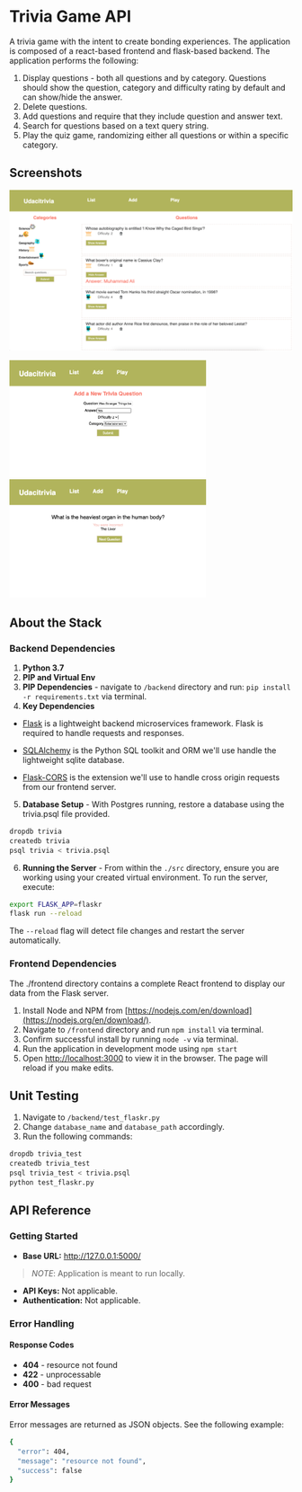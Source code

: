 # Trivia Game API
A trivia game with the intent to create bonding experiences. The application is composed of a react-based frontend and flask-based backend. The application performs the following:

1. Display questions - both all questions and by category. Questions should show the question, category and difficulty rating by default and can show/hide the answer.
2. Delete questions.
3. Add questions and require that they include question and answer text.
4. Search for questions based on a text query string.
5. Play the quiz game, randomizing either all questions or within a specific category.

## Screenshots
<img src="screenshots/list.png" width = "700"> 

<img src="screenshots/add.png" width = "350"> <img src="screenshots/play.png" width = "350">

## About the Stack
### Backend Dependencies
1. **Python 3.7**
2. **PIP and Virtual Env**
3. **PIP Dependencies** - navigate to `/backend` directory and run: ```pip install -r requirements.txt``` via terminal. 
4. **Key Dependencies**
 - [Flask](http://flask.pocoo.org/) is a lightweight backend microservices framework. Flask is required to handle requests and responses.

 - [SQLAlchemy](https://www.sqlalchemy.org/) is the Python SQL toolkit and ORM we'll use handle the lightweight sqlite database. 

 - [Flask-CORS](https://flask-cors.readthedocs.io/en/latest/#) is the extension we'll use to handle cross origin requests from our frontend server.
5. **Database Setup** - With Postgres running, restore a database using the trivia.psql file provided. 
``` bash
dropdb trivia
createdb trivia
psql trivia < trivia.psql 
```
6. **Running the Server** - From within the `./src` directory, ensure you are working using your created virtual environment. To run the server, execute:
```bash
export FLASK_APP=flaskr
flask run --reload
```

The `--reload` flag will detect file changes and restart the server automatically.

### Frontend Dependencies
The ./frontend directory contains a complete React frontend to display our data from the Flask server. 

1. Install Node and NPM from [https://nodejs.com/en/download](https://nodejs.org/en/download/).
2. Navigate to `/frontend` directory and run ```npm install``` via terminal.
3. Confirm successful install by running ```node -v``` via terminal.
4. Run the application in development mode using ```npm start```
5. Open [http://localhost:3000](http://localhost:3000) to view it in the browser. The page will reload if you make edits.

## Unit Testing
1. Navigate to `/backend/test_flaskr.py`
2. Change `database_name` and `database_path` accordingly. 
3. Run the following commands:
```bash
dropdb trivia_test
createdb trivia_test
psql trivia_test < trivia.psql
python test_flaskr.py
```
## API Reference
### Getting Started
- **Base URL:** http://127.0.0.1:5000/ <br>  
>_NOTE_: Application is meant to run locally.
- **API Keys:** Not applicable. 
- **Authentication:** Not applicable.

### Error Handling
#### Response Codes
- **404** - resource not found
- **422** - unprocessable
- **400** - bad request

#### Error Messages
Error messages are returned as JSON objects. See the following example:
```bash
{
  "error": 404, 
  "message": "resource not found", 
  "success": false
}
```
